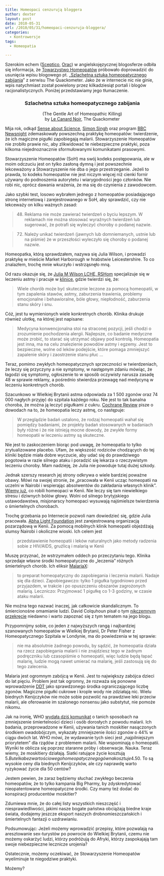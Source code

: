 ```yaml
---
title: Homeopaci cenzurują bloggera
author: dexter
layout: post
date: 2010-05-31
url: /2010/05/31/homeopaci-cenzuruja-bloggera/
categories:
  - Kontrowersje
tags:
  - Homeopatia

---
```

<div style="float:left;">
</div>

Szerokim echem ([Sceptico][1], [Orac][2]) w angielskojęzycznej blogosferze odbiła się informacja, że [Towarzystwo Homeopatów][3] próbowało doprowadzić do usunięcia wpisu blogowego pt. &#8222;[Szlachetna sztuka homeopatycznego zabijania][4]&#8221; z serwisu The Quackometer. Jako że w internecie nic nie ginie, wpis natychmiast został powielony przez kilkadziesiąt portali i blogów racjonalistycznych. Poniżej przedstawiamy jego tłumaczenie.

<h3 style="text-align: center;">
  Szlachetna sztuka homeopatycznego zabijania
</h3>

<p style="text-align: center;">
  (The Gentle Art of Homeopathic Killing)<br /> by <a href="http://www.quackometer.net/blog/author/lecanardnoir">Le Canard Noir</a>, The Quackometer
</p>

Mija rok, odkąd [Sense about Science][5], [Simon Singh][6] oraz program [BBC Newsnight][7] zdemaskowały powszechną praktykę homeopatów: twierdzenie, że ich magiczne pigułki zapobiegają malarii. Stowarzyszenie Homeopatów nie zrobiło prawie nic, aby zlikwidować te niebezpieczne praktyki, poza kilkoma niejednoznacznie sformułowanymi komunikatami prasowymi. 

<!--more-->

Stowarzyszenie Homeopatów (SoH) ma swój kodeks postępowania, ale w moim odczuciu jest on tylko zasłoną dymną i jest powszechnie lekceważony a Stowarzyszenie nie dba o jego przestrzeganie. Jeżeli to prawda, to kodeks homeopatów nie jest niczym więcej niż cienki fornir używany do podnoszenia autorytetu i wiarygodności jego członków. Nie robi nic, oprócz dawania wrażenia, że ma się do czynienia z zawodowcem. 

Jako szybki test, losowo wybrałem jednego z homeopatów posiadającego stronę internetową i zarejestrowanego w SoH, aby sprawdzić, czy nie lekceważy on kilku ważnych zasad:

> 48. Reklama nie może zawierać twierdzeń o byciu lepszym. W reklamach nie można stosować wyraźnych twierdzeń lub sugerować, że potrafi się wyleczyć choroby o podanej nazwie.
  
> 72. Należy unikać twierdzeń (jawnych lub domniemanych, ustnie lub na piśmie) że w przeszłości wyleczyło się choroby o podanej nazwie. 

Homeopatka, którą sprawdzałem, nazywa się Julia Wilson, i prowadzi praktykę w mieście Market Harborough w hrabstwie Leicestershire. To co znalazłem, trochę mnie wkurzyło i wstrząsnęło mną. 

Od razu okazuje się, że [Julia M Wilson LCHE, RSHom][8] specjalizuje się w leczeniu astmy i pracuje w [klinice][9], gdzie twierdzi się, że:

> Wiele chorób może być skutecznie leczone za pomocą homeopatii, w tym zapalenia stawów, astmy, zaburzenia trawienia, problemy emocjonalne i behawioralne, bóle głowy, niepłodność, zaburzenia stanu skóry i snu.

Cóż, jest tu wymienionych wiele konkretnych chorób. Klinika drukuje również ulotkę, na której jest napisane:

> Medycyna konwencjonalna stoi na straconej pozycji, jeśli chodzi o zrozumienie pochodzenia alergii. Najlepsze, co badanie medyczne może zrobić, to starać się utrzymać objawy pod kontrolą. Homeopatia jest inna, ma na celu znalezienie powodów astmy i egzemy. Jest to bezpieczne, wolne od leków podejście, które pomaga zmniejszyć zapalenie skóry i zaostrzenie stanu płuc &#8230;

Teraz, pomimo zwykłych homeopatycznych sprzeczności w twierdzeniach, że leczy się przyczyny a nie symptomy, w następnym zdaniu mówiąc, że łagodzi się symptomy, ogłoszenie to w sposób oczywisty narusza zasadę 48 w sprawie reklamy, a pośrednio stwierdza przewagę nad medycyną w leczeniu konkretnych chorób.

Szacunkowo w Wielkiej Brytanii astma odpowiada za 1 500 zgonów oraz 74 000 nagłych przyjęć do szpitala każdego roku. Nie jest to tak banalna choroba, że można ją leczyć pigułkami z cukru. [Cochrane Review][10] pisze o dowodach na to, że homeopatia leczy astmę, co następuje:

> W przeglądzie badań ustalono, że rodzaj homeopatii wahał się pomiędzy badaniami, że projekty badań stosowanych w badaniach były różne i że nie istnieją mocne dowody, że zwykłe formy homeopatii w leczeniu astmy są skuteczne. 

Nie jest to zaskoczeniem biorąc pod uwagę, że homeopatia to tylko zrytualizowane placebo. Ufam, że większość rodziców chodzących do tej kliniki będzie miała dobre wyczucie, aby udać się do prawdziwego pogotowia w razie silnego ataku i poradzić się lekarza o rzeczywistym leczeniu choroby. Mam nadzieję, że Julia nie powoduje tutaj dużej szkody.

Jednak szerszy research jej strony odkrywa o wiele bardziej poważne obawy. Mówi na swojej stronie, że &#8222;pracowała w Kenii ucząc homeopatii na uczelni w Nairobi i wspierając absolwentów do zakładania własnych klinik&#8221;. [Wiemy już][11], co robili homeopaci w Kenii. Nie leczy się tam niewielkiego stresu i dziwnych bólów głowy. Wolni od silnego brytyjskiego ustawodawstwa, misjonarscy homeopaci wysuwają najśmielsze twierdzenia o śmiertelnych chorobach. 

Trochę grzebania po Internecie pozwoli nam dowiedzieć się, gdzie Julia pracowała. [Abha Light Foundation][12] jest zarejestrowaną organizacją pozarządową w Kenii. Za pomocą mobilnych klinik homeopatii objeżdżają slumsy Nairobi i okoliczne wioski. Ich celem jest

> przedstawienie homeopatii i leków naturalnych jako metody radzenia sobie z HIV/AIDS, gruźlicą i malarią w Kenii

Muszę przyznać, że wstrzymałem oddech po przeczytaniu tego. Klinika sprzedaje własne środki homeopatyczne do &#8222;leczenia&#8221; różnych śmiertelnych chorób. Ich eliksir [MalariaX][13]:

> to preparat homeopatyczny do zapobiegania i leczenia malarii. Nadaje się dla dzieci. Zapobiegawczo: tylko 1 pigułka tygodniowo przed przyjazdem, w trakcie i po opuszczeniu obszarów zagrożonych malarią. Leczniczo: Przyjmować 1 pigułkę co 1-3 godziny, w czasie ataku malarii.

Nie można tego nazwać inaczej, jak całkowicie skandalicznym. To śmiercionośne omamianie ludzi. David Colquhoun pisał o tym [nikczemnym przekręcie][14] niedawno i warto zapoznać się z tym tematem na jego blogu. 

Przypomnijmy sobie, co jeden z najwyższych rangą i najbardziej szanowanych homeopatów w Wielkiej Brytanii, Dr Peter Fisher z Homeopatycznego Szpitala w Londynie, ma do powiedzenia w tej sprawie:

> nie ma absolutnie żadnego powodu, by sądzić, że homeopatia działa na rzecz zapobiegania malarii i nie znajdziesz tego w żadnym podręczniku lub czasopiśmie o homeopatii, więc ludzie będą łapać malarię, ludzie mogą nawet umierać na malarię, jeśli zastosują się do tego zalecenia.

Malaria jest ogromnym zabójcą w Kenii. Jest to największy zabójca dzieci do lat pięciu. Problem jest tak ogromny, że rozważa się ponowne wprowadzenie [DDT][15] jako sprawdzonego środka ograniczającego liczbę zgonów. Magiczne pigułki cukrowe i krople wody nie zdziałają nic. Wielu biednych Kenijczyków nie może sobie pozwolić na prawdziwe leki przeciw malarii, ale oferowanie im szalonego nonsensu jako substytut, nie pomoże nikomu. 

Jak na ironię, WHO [wydała dziś komunikat][16] o tanich sposobach na zmniejszenie śmiertelności dzieci i osób dorosłych z powodu malarii. Ich badania, przeprowadzone w Kenii, używania tanich moskitier nasączonych środkiem owadobójczym, wykazały zmniejszenie ilości zgonów o 44% w ciągu dwóch lat. WHO mówi, że wydawanie tych sieci jest &#8222;najpilniejszym priorytetem&#8221; dla rządów z problemem malarii. Nie wspominają o homeopatii. Wyniki te oblicza się poprzez staranne próby i obserwacje. Nauka. Teraz wiemy, że moskitiery działają. Siatki ratujące życie kosztują 5$. Butelka bezwartościowego homeopatycznego gówna kosztuje 4.50$. To są wysokie ceny dla biednych Kenijczyków, ale czy naprawdę warto ryzykować życie dla 50 centów?

Jestem pewien, że zaraz będziemy słuchać zwykłego beczenia homeopatów, że to tylko kampania Big Pharmy, by zdyskredytować nieopatentowane homeopatyczne środki. Czy mamy też dodać do konspiracji producentów moskitier? 

Zdumiewa mnie, że do całej listy wszystkich nieszczęść i niesprawiedliwości, jakimi nasze bogate państwa obciążają biedne kraje świata, dodajemy jeszcze eksport naszych drobnomieszczańskich i śmiertelnych fantazji o uzdrawianiu. 

Podsumowując: Jeżeli możemy wprowadzić przepisy, które pozwalają na aresztowanie sex-turystów po powrocie do Wielkiej Brytanii, czemu nie możemy oskarżyć ludzi, którzy podróżują do Afryki, którzy zaspokajają tam swoje niebezpieczne lecznicze urojenia?

Ostatecznie, możemy oczekiwać, że Stowarzyszenie Homeopatów wyeliminuje te niegodziwe praktyki.

Możemy?

 [1]: http://skeptico.blogs.com/skeptico/2007/10/homeopaths-cens.html
 [2]: http://scienceblogs.com/insolence/2007/10/homeopathic_thuggery_bites_the_host_of_t.php
 [3]: http://www.homeopathy-soh.org/
 [4]: http://www.quackometer.net/blog/2007/08/gentle-art-of-homeopathic-killing.html
 [5]: http://www.senseaboutscience.org.uk/index.php/site/project/71/
 [6]: http://automaciej.jogger.pl/2009/10/05/tam-london/
 [7]: http://news.bbc.co.uk/1/hi/programmes/newsnight/5178122.stm
 [8]: http://www.freefromibs.com/Homeopathy.pdf
 [9]: http://www.archwayhouse.co.uk/Homeopathy.html
 [10]: http://www.cochrane.org/reviews/en/ab000353.html
 [11]: http://www.quackometer.net/blog/2007/07/lethal-trust.html
 [12]: http://www.abhalight.org/about.html
 [13]: http://www.abhalight.org/products/index.html
 [14]: http://www.dcscience.net/?p=24
 [15]: http://pl.wikipedia.org/wiki/DDT
 [16]: http://www.who.int/mediacentre/news/releases/2007/pr43/en/index.html
